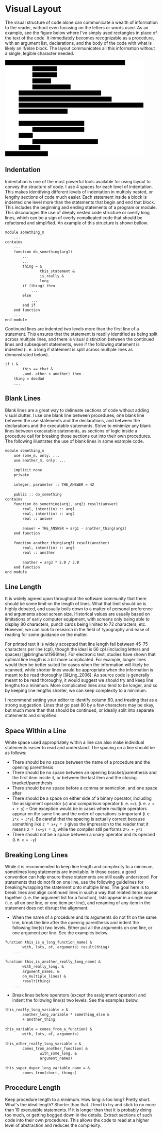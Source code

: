# Visual Layout

The visual structure of code alone can communicate a wealth of information to the reader, without even focusing on the letters or words used.
As an example, see the figure below where I’ve simply used rectangles in place of the text of the code.
It immediately becomes recognizable as a procedure, with an argument list, declarations, and the body of the code with what is likely an if/else block.
The layout communicates all this information without a single, legible character needed.

![Visual Layout Example](Style-Guide/figures/visual-layout-example.png)

## Indentation

Indentation is one of the most powerful tools available for using layout to convey the structure of code.
I use 4 spaces for each level of indentation.
This makes identifying different levels of indentation in multiply nested, or lengthy sections of code much easier.
Each statement inside a block is indented one level more than the statements that begin and end that block.
This includes the beginning and ending statements of a program or module.
This discourages the use of deeply nested code structure or overly long lines, which can be a sign of overly complicated code that should be refactored and simplified.
An example of this structure is shown bellow.

```Fortran
module something_m
    ...
contains
    ...
    function do_something(arg1)
        ...
        ...
        thing = &
                this_statement &
                is_really &
                long
        if (thing) then
            ...
        else
            ...
        end if
    end function
    ...
end module
```

Continued lines are indented two levels more than the first line of a statement.
This ensures that the statement is readily identified as being split across multiple lines,
and there is visual distinction between the continued lines and subsequent statements,
even if the following statement is indented (i. e. a long if statement is split across multiple lines as demonstrated below).

```Fortran
if ( &
        this == that &
        .and. other < another) then
    thing = doodad
    ...
```

## Blank Lines

Blank lines are a great way to delineate sections of code without adding visual clutter.
I use one blank line between procedures,
one blank line between the use statements and the declarations,
and between the declarations and the executable statements.
Strive to minimize any blank lines between executable statements,
as sections of logic inside a procedure call for breaking those sections out into their own procedures.
The following illustrates the use of blank lines in some example code.

```Fortran
module something_m
    use some_m, only: ...
    use another_m, only: ...

    implicit none
    private

    integer, parameter :: THE_ANSWER = 42

    public :: do_something
contains
    function do_something(arg1, arg2) result(answer)
        real, intent(in) :: arg1
        real, intent(in) :: arg2
        real :: answer

        answer = THE_ANSWER + arg1 - another_thing(arg2)
    end function

    function another_thing(arg3) result(another)
        real, intent(in) :: arg3
        real :: another

        another = arg3 * 2.0 / 3.0
    end function
end module
```

## Line Length

It is widely agreed upon throughout the software community that there should be some limit on the length of lines.
What that limit should be is highly debated, and usually boils down to a matter of personal preference and arguments about screen size.
Historical values are usually based on limitations of early computer equipment,
with screens only being able to display 80 characters, punch cards being limited to 72 characters, etc.
However, we can look to research in the field of typography and ease of reading for some guidance on the matter.

For printed text it is widely accepted that line length fall between 45–75 characters per line (cpl),
though the ideal is 66 cpl (including letters and spaces) [@bringhurst1996the].
For electronic text, studies have shown that optimal line length is a bit more complicated.
For example, longer lines would then be better suited for cases when the information will likely be scanned,
while shorter lines would be appropriate when the information is meant to be read thoroughly [@Ling_2006].
As source code is generally meant to be read thoroughly, it would suggest we should try and keep line lengths to a minimum.
More complicated lines also tend to be longer, and so by keeping line lengths shorter, we can keep complexity to a minimum.

I recommend setting your editor to identify column 80, and treating that as a strong suggestion.
Lines that go past 80 by a few characters may be okay,
but much more than that should be continued,
or ideally split into separate statements and simplified.

## Space Within a Line

White space used appropriately within a line can also make individual statements easier to read and understand.
The spacing on a line should be as follows:

* There should be no space between the name of a procedure and the opening parenthesis
* There should be no space between an opening bracket/parenthesis and the first item inside it, or between the last item and the closing bracket/parenthesis
* There should be no space before a comma or semicolon, and one space after
* There should be a space on either side of a binary operator, including the assignment operator (`=`) and comparison operator (i. e. `>=`). (i. e. `z = x + y`)
  – One exception would be in cases where multiple operators appear on the same line and the order of operations is important (i. e. `2*x + 3*y`).
    Be careful that the spacing is actually correct because something like `2 * x+y * 3` gives the impression to the reader that it means `2 * (x+y) * 3`, while the compiler still performs `2*x + y*3`
* There should not be a space between a unary operator and its operand (i. e. `x = -y`)

## Breaking Long Lines

While it is recommended to keep line length and complexity to a minimum, sometimes long statements are inevitable.
In those cases, a good convention can help ensure these statements are still easily understood.
For statements that do not fit on one line, use the following guidelines for breaking/wrapping the statement onto multiple lines.
The goal here is to break lines and align continued lines in such a way that related items appear together (i. e. the argument list for a function),
lists appear in a single row (i. e. all on one line, or one item per line), and renaming of any item in the statement does not disrupt the alignment.

* When the name of a procedure and its arguments do not fit on the same line,
  break the line after the opening parenthesis and indent the following line(s) two levels.
  Either put all the arguments on one line, or one argument per line.
  See the examples below.

```Fortran
function this_is_a_long_function_name( &
        with, lots, of, arguments) result(thing)
    ...

function this_is_another_really_long_name( &
        with_really_long, &
        argument_names, &
        on_multiple_lines) &
        result(thing)
    ...
```

* Break lines before operators (except the assignment operator) and indent the following line(s) two levels.
  See the examples below.

```Fortran
this_really_long_variable = &
        another_long_variable * something_else &
        + another_thing

this_variable = comes_from_a_function( &
        with, lots, of, arguments)

this_other_really_long_variable = &
        comes_from_another_function( &
                with_some_long, &
                argument_names)

this_super_duper_long_variable_name = &
        comes_from(short, things)
```

## Procedure Length

Keep procedure length to a minimum.
How long is too long?
Pretty short.
What's the ideal length?
Shorter than that.
I tend to try and stick to no more than 10 executable statements.
If it is longer than that it is probably doing too much, or getting bogged down in the details.
Extract sections of such code into their own procedures.
This allows the code to read at a higher level of abstraction and reduces the complexity.
